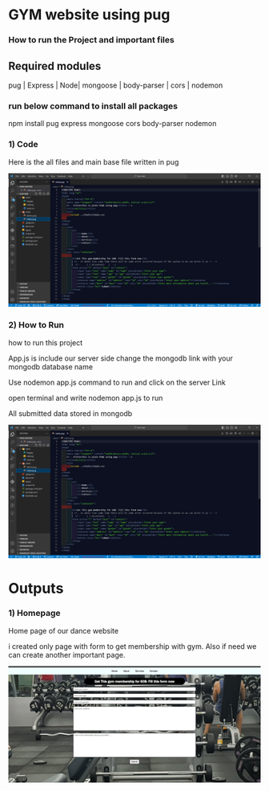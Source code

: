  <h1>GYM website using pug</h1>
    <div class="container">
        <h3>How to run the Project and important files</h3>
        <h2>Required modules</h2>
        <p>pug | Express | Node| mongoose | body-parser |  cors | nodemon </p>
        <h3>run below command to install all packages</h3>
        <p>npm install pug express mongoose cors body-parser nodemon</p>
    </div>
    <div class="container">
        <h3> 1) Code</h3>
        <p>Here is the all files and main base file written in pug</p>
        <img src="/code.png" alt="codeImage">
    </div>
    <div class="container">
        <h3> 2) How to Run</h3>
        <p>how to run this project</p>
        <p>App.js is include our server side change the mongodb link with your mongodb database name</p>
        <p>Use nodemon app.js command to run and click on the server Link</p>
        <p>open terminal and write nodemon app.js to run</p>
        <p>All submitted data stored in mongodb</p>
        <img src="/code.png" alt="codeImage">
    </div>
    <h1>Outputs</h1>
    <div class="container">
        <h3>1) Homepage</h3>
        <p>Home page of our dance website</p>
        <p>i created only page with form to get membership with gym.  Also if need we can create another important page. </p>
        <img src="/home.png" alt="codeImage">
    </div>
